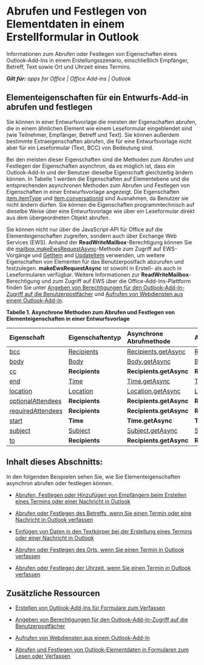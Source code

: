 
# Abrufen und Festlegen von Elementdaten in einem Erstellformular in Outlook
Informationen zum Abrufen oder Festlegen von Eigenschaften eines Outlook-Add-Ins in einem Erstellungsszenario, einschließlich Empfänger, Betreff, Text sowie Ort und Uhrzeit eines Termins.

 _**Gilt für:** apps for Office | Office Add-ins | Outlook_


## Elementeigenschaften für ein Entwurfs-Add-in abrufen und festlegen


Sie können in einer Entwurfsvorlage die meisten der Eigenschaften abrufen, die in einem ähnlichen Element wie einem Leseformular eingeblendet sind (wie Teilnehmer, Empfänger, Betreff und Text). Sie können außerdem bestimmte Extraeigenschaften abrufen, die für eine Entwurfsvorlage nicht aber für ein Leseformular (Text, BCC) von Bedeutung sind. 

Bei den meisten dieser Eigenschaften sind die Methoden zum Abrufen und Festlegen der Eigenschaften asynchron, da es möglich ist, dass ein Outlook-Add-In und der Benutzer dieselbe Eigenschaft gleichzeitig ändern können. In Tabelle 1 werden die Eigenschaften auf Elementebene und die entsprechenden asynchronen Methoden zum Abrufen und Festlegen von Eigenschaften in einer Entwurfsvorlage angezeigt. Die Eigenschaften [item.itemType](http://dev.outlook.com/reference/add-ins/Office.context.mailbox.item.html%28Office.15%29.md) und [item.conversationId](http://dev.outlook.com/reference/add-ins/Office.context.mailbox.item.html%28Office.15%29.md) sind Ausnahmen, da Benutzer sie nicht ändern dürfen. Sie können die Eigenschaften programmtechnisch auf dieselbe Weise über eine Entwurfsvorlage wie über ein Leseformular direkt aus dem übergeordneten Objekt abrufen.

Sie können nicht nur über die JavaScript-API für Office auf die Elementeigenschaften zugreifen, sondern auch über Exchange Web Services (EWS). Anhand der  **ReadWriteMailbox**-Berechtigung können Sie die [mailbox.makeEwsRequestAsync](http://dev.outlook.com/reference/add-ins/Office.context.mailbox.html%28Office.15%29.md)-Methode zum Zugriff auf EWS-Vorgänge und [GetItem](http://msdn.microsoft.com/en-us/library/e3590b8b-c2a7-4dad-a014-6360197b68e4%28Office.15%29.aspx) and [UpdateItem](http://msdn.microsoft.com/en-us/library/5d027523-e0bc-4da2-b60b-0cb9fc1fdfe4%28Office.15%29.aspx) verwenden, um weitere Eigenschaften von Elementen für das Benutzerpostfach abzurufen und festzulegen. **makeEwsRequestAsync** ist sowohl in Erstell- als auch in Leseformularen verfügbar. Weitere Informationen zur **ReadWriteMailbox**-Berechtigung und zum Zugriff auf EWS über die Office-Add-Ins-Plattform finden Sie unter [Angeben von Berechtigungen für den Outlook-Add-In-Zugriff auf die Benutzerpostfächer](../../docs/outlook/privacy/understanding-outlook-add-in-permissions.md) und [Aufrufen von Webdiensten aus einem Outlook-Add-In](../outlook/web-services.md).


**Tabelle 1. Asynchrone Methoden zum Abrufen und Festlegen von Elementeigenschaften in einer Entwurfsvorlage**


|**Eigenschaft**|**Eigenschaftentyp**|**Asynchrone Abrufmethode**|**Asynchrone Festlegungsmethode(n)**|
|:-----|:-----|:-----|:-----|
|[bcc](http://dev.outlook.com/reference/add-ins/Office.context.mailbox.item.html%28Office.15%29.md)|[Recipients](http://dev.outlook.com/reference/add-ins/Recipients.html%28Office.15%29.md)|[Recipients.getAsync](http://dev.outlook.com/reference/add-ins/Recipients.html%28Office.15%29.md)|[Recipients.addAsync](http://dev.outlook.com/reference/add-ins/Recipients.html%28Office.15%29.md)[Recipients.setAsync](http://dev.outlook.com/reference/add-ins/Recipients.html%28Office.15%29.md)|
|[body](http://dev.outlook.com/reference/add-ins/Office.context.mailbox.item.html%28Office.15%29.md)|[Body](http://dev.outlook.com/reference/add-ins/Body.html%28Office.15%29.md)|[Body.getAsync](http://dev.outlook.com/reference/add-ins/Body.html%28Office.15%29.md)|[Body.prependAsync](http://dev.outlook.com/reference/add-ins/Body.html%28Office.15%29.md)[Body.setAsync](http://dev.outlook.com/reference/add-ins/Body.html%28Office.15%29.md)[Body.setSelectedDataAsync](http://dev.outlook.com/reference/add-ins/Body.html%28Office.15%29.md)|
|[cc](http://dev.outlook.com/reference/add-ins/Office.context.mailbox.item.html%28Office.15%29.md)|**Recipients**|**Recipients.getAsync**|**Recipients.addAsync** **Recipients.setAsync**|
|[end](http://dev.outlook.com/reference/add-ins/Office.context.mailbox.item.html%28Office.15%29.md)|[Time](http://dev.outlook.com/reference/add-ins/Time.html%28Office.15%29.md)|[Time.getAsync](http://dev.outlook.com/reference/add-ins/Time.html%28Office.15%29.md)|[Time.setAsync](http://dev.outlook.com/reference/add-ins/Time.html%28Office.15%29.md)|
|[location](http://dev.outlook.com/reference/add-ins/Office.context.mailbox.item.html%28Office.15%29.md)|[Location](http://dev.outlook.com/reference/add-ins/Location.html%28Office.15%29.md)|[Location.getAsync](http://dev.outlook.com/reference/add-ins/Location.html%28Office.15%29.md)|[Location.setAsync](http://dev.outlook.com/reference/add-ins/Location.html%28Office.15%29.md)|
|[optionalAttendees](http://dev.outlook.com/reference/add-ins/Office.context.mailbox.item.html%28Office.15%29.md)|**Recipients**|**Recipients.getAsync**|**Recipients.addAsync** **Recipients.setAsync**|
|[requiredAttendees](http://dev.outlook.com/reference/add-ins/Office.context.mailbox.item.html%28Office.15%29.md)|**Recipients**|**Recipients.getAsync**|**Recipients.addAsync** **Recipients.setAsync**|
|[start](http://dev.outlook.com/reference/add-ins/Office.context.mailbox.item.html%28Office.15%29.md)|**Time**|**Time.getAsync**|**Time.setAsync**|
|[subject](http://dev.outlook.com/reference/add-ins/Office.context.mailbox.item.html%28Office.15%29.md)|[Subject](http://dev.outlook.com/reference/add-ins/Subject.html%28Office.15%29.md)|[Subject.getAsync](http://dev.outlook.com/reference/add-ins/Subject.html%28Office.15%29.md)|[Subject.setAsync](http://dev.outlook.com/reference/add-ins/Subject.html%28Office.15%29.md)|
|[to](http://dev.outlook.com/reference/add-ins/Office.context.mailbox.item.html%28Office.15%29.md)|**Recipients**|**Recipients.getAsync**|**Recipients.addAsync** **Recipients.setAsync**|

## Inhalt dieses Abschnitts:


In den folgenden Beispielen sehen Sie, wie Sie Elementeigenschaften asynchron abrufen oder festlegen können.


- [Abrufen, Festlegen oder Hinzufügen von Empfängern beim Erstellen eines Termins oder einer Nachricht in Outlook](../outlook/get-set-or-add-recipients.md)
    
- [Abrufen oder Festlegen des Betreffs, wenn Sie einen Termin oder eine Nachricht in Outlook verfassen](../outlook/get-or-set-the-subject.md)
    
- [Einfügen von Daten in den Textkörper bei der Erstellung eines Termins oder einer Nachricht in Outlook](../outlook/insert-data-in-the-body.md)
    
- [Abrufen oder Festlegen des Orts, wenn Sie einen Termin in Outlook verfassen](../outlook/get-or-set-the-location-of-an-appointment.md)
    
- [Abrufen oder Festlegen der Uhrzeit, wenn Sie einen Termin in Outlook verfassen](../outlook/get-or-set-the-time-of-an-appointment.md)
    

## Zusätzliche Ressourcen



- [Erstellen von Outlook-Add-Ins für Formulare zum Verfassen](../outlook/compose-scenario.md)
    
- [Angeben von Berechtigungen für den Outlook-Add-In-Zugriff auf die Benutzerpostfächer](../../docs/outlook/privacy/understanding-outlook-add-in-permissions.md)
    
- [Aufrufen von Webdiensten aus einem Outlook-Add-In](../outlook/web-services.md)
    
- [Abrufen und Festlegen von Outlook-Elementdaten in Formularen zum Lesen oder Verfassen](../outlook/item-data.md)
    


